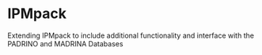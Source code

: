 # IPMpack
Extending IPMpack to include additional functionality and interface with the PADRINO and MADRINA Databases
